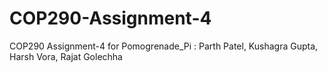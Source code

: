 # COP290-Assignment-4
COP290 Assignment-4 for Pomogrenade_Pi : Parth Patel, Kushagra Gupta, Harsh Vora, Rajat Golechha
